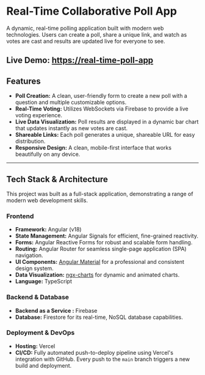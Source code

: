 # Real-Time Collaborative Poll App



A dynamic, real-time polling application built with modern web technologies. Users can create a poll, share a unique link, and watch as votes are cast and results are updated live for everyone to see.

**Live Demo:** [https://real-time-poll-app](https://real-time-poll-app-sg5f.vercel.app/)
---

## Features

*   **Poll Creation:** A clean, user-friendly form to create a new poll with a question and multiple customizable options.
*   **Real-Time Voting:** Utilizes WebSockets via Firebase to provide a live voting experience.
*   **Live Data Visualization:** Poll results are displayed in a dynamic bar chart that updates instantly as new votes are cast.
*   **Shareable Links:** Each poll generates a unique, shareable URL for easy distribution.
*   **Responsive Design:** A clean, mobile-first interface that works beautifully on any device.

---

## Tech Stack & Architecture

This project was built as a full-stack application, demonstrating a range of modern web development skills.

### Frontend

*   **Framework:** Angular (v18)
*   **State Management:** Angular Signals for efficient, fine-grained reactivity.
*   **Forms:** Angular Reactive Forms for robust and scalable form handling.
*   **Routing:** Angular Router for seamless single-page application (SPA) navigation.
*   **UI Components:** [Angular Material](https://material.angular.io/) for a professional and consistent design system.
*   **Data Visualization:** [ngx-charts](https://swimlane.github.io/ngx-charts/) for dynamic and animated charts.
*   **Language:** TypeScript

### Backend & Database

*   **Backend as a Service :** Firebase
*   **Database:** Firestore for its real-time, NoSQL database capabilities.

### Deployment & DevOps

*   **Hosting:** Vercel
*   **CI/CD:** Fully automated push-to-deploy pipeline using Vercel's integration with GitHub. Every push to the `main` branch triggers a new build and deployment.
